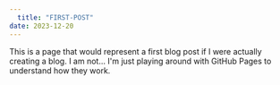 ```yaml
---
  title: "FIRST-POST"
date: 2023-12-20
---
```


This is a page that would represent a first blog post if I were actually creating a blog.  I am not... I'm just playing around with GitHub Pages to understand how they work.
